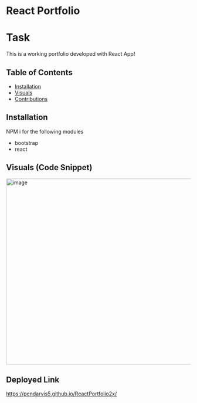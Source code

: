# React Portfolio

# Task
This is a working portfolio developed with React App! 

## Table of Contents

- [Installation](#Installation)
- [Visuals](#Visuals)
- [Contributions](#contributions)

## Installation

NPM i for the following modules

- bootstrap
- react

## Visuals (Code Snippet)
<img width="507" alt="image" src="https://user-images.githubusercontent.com/118090944/235822451-37c694de-297b-407d-af67-b6d934d40dc0.png">



## Deployed Link

https://pendarvis5.github.io/ReactPortfolio2x/
